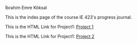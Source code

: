 İbrahim Emre Köksal

This is the index page of the course IE 423's progress journal. <br>

This is the HTML Link for Project1: [Project 1](https://bu-ie-423.github.io/fall-23-ibrahimkoksal/423%20html/vertopal.com_423_son.html)

This is the HTML Link for Project1: [Project 2](https://github.com/BU-IE-423/fall-23-ibrahimkoksal/423%20part2/Part2.html)
